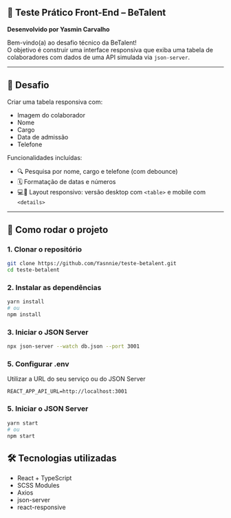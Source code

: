 ## 🧪 Teste Prático Front-End – BeTalent  
**Desenvolvido por Yasmin Carvalho**

Bem-vindo(a) ao desafio técnico da BeTalent!  
O objetivo é construir uma interface responsiva que exiba uma tabela de colaboradores com dados de uma API simulada via `json-server`.

---

## 🎯 Desafio

Criar uma tabela responsiva com:

- Imagem do colaborador
- Nome
- Cargo
- Data de admissão
- Telefone

Funcionalidades incluídas:

- 🔍 Pesquisa por nome, cargo e telefone (com debounce)
- 🗓️ Formatação de datas e números
- 💻📱 Layout responsivo: versão desktop com `<table>` e mobile com `<details>`

---

## 🚀 Como rodar o projeto

### 1. Clonar o repositório

```bash
git clone https://github.com/Yasnnie/teste-betalent.git
cd teste-betalent
```


### 2. Instalar as dependências
```bash
yarn install
# ou
npm install
```

### 3. Iniciar o JSON Server
```bash
npx json-server --watch db.json --port 3001
```

### 5. Configurar .env

Utilizar a URL do seu serviço ou do JSON Server

```.env
REACT_APP_API_URL=http://localhost:3001
```


### 5. Iniciar o JSON Server

```bash
yarn start
# ou
npm start
```

## 🛠️ Tecnologias utilizadas
- React + TypeScript
- SCSS Modules
- Axios
- json-server
- react-responsive
